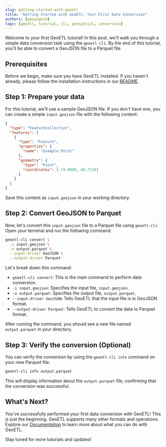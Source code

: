 ```yaml
---
slug: getting-started-with-geoetl
title: "Getting Started with GeoETL: Your First Data Conversion"
authors: [geoyogesh]
tags: [geoetl, tutorial, cli, geospatial, conversion]
---
```


Welcome to your first GeoETL tutorial! In this post, we'll walk you through a simple data conversion task using the `geoetl-cli`. By the end of this tutorial, you'll be able to convert a GeoJSON file to a Parquet file.

<!-- truncate -->

## Prerequisites

Before we begin, make sure you have GeoETL installed. If you haven't already, please follow the installation instructions in our [README](https://github.com/geoyogesh/geoetl#installation).

## Step 1: Prepare your data

For this tutorial, we'll use a sample GeoJSON file. If you don't have one, you can create a simple `input.geojson` file with the following content:

```json
{
  "type": "FeatureCollection",
  "features": [
    {
      "type": "Feature",
      "properties": {
        "name": "Example Point"
      },
      "geometry": {
        "type": "Point",
        "coordinates": [-74.0060, 40.7128]
      }
    }
  ]
}
```

Save this content as `input.geojson` in your working directory.

## Step 2: Convert GeoJSON to Parquet

Now, let's convert this `input.geojson` file to a Parquet file using `geoetl-cli`. Open your terminal and run the following command:

```bash
geoetl-cli convert \
  -i input.geojson \
  -o output.parquet \
  --input-driver GeoJSON \
  --output-driver Parquet
```

Let's break down this command:
*   `geoetl-cli convert`: This is the main command to perform data conversion.
*   `-i input.geojson`: Specifies the input file, `input.geojson`.
*   `-o output.parquet`: Specifies the output file, `output.parquet`.
*   `--input-driver GeoJSON`: Tells GeoETL that the input file is in GeoJSON format.
*   `--output-driver Parquet`: Tells GeoETL to convert the data to Parquet format.

After running the command, you should see a new file named `output.parquet` in your directory.

## Step 3: Verify the conversion (Optional)

You can verify the conversion by using the `geoetl-cli info` command on your new Parquet file:

```bash
geoetl-cli info output.parquet
```

This will display information about the `output.parquet` file, confirming that the conversion was successful.

## What's Next?

You've successfully performed your first data conversion with GeoETL! This is just the beginning. GeoETL supports many other formats and operations. Explore our [Documentation](https://geoetl.com) to learn more about what you can do with GeoETL.

Stay tuned for more tutorials and updates!
